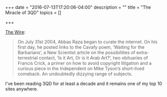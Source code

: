 +++
date = "2016-07-13T17:20:06-04:00"
description = ""
title = "The Miracle of 3QD"
topics = []

+++

[The Wire](http://thewire.in/50451/why-the-web-needs-3quarksdaily/):

> On July 31st 2004, Abbas Raza began to curate the internet. On his first day,
> he posted links to the Cavafy poem, ‘Waiting for the Barbarians’, a New
> Scientist article on the possibilities of extra-terrestrial contact, ‘Is it
> Art, Or is it Arab Art?’, two obituaries of Francis Crick, a primer on how to
> avoid copyright litigation and a curious piece in the Independent on Mike
> Tyson’s short-lived comeback. An undoubtedly dizzying range of subjects.

I've been reading 3QD for at least a decade and it remains one of my top 10
sites anywhere.
